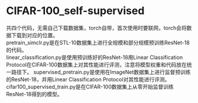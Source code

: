# CIFAR-100_self-supervised
共四个代码，无需自己下载数据集，torch自带，首次使用时要联网，torch会将数据下载到对应的位置。  
pretrain_simclr.py是在STL-10数据集上进行全规模和部分规模预训练ResNet-18的代码。  
linear_classification.py是使用预训练好的ResNet-18用Linear Classification Protocol在CIFAR-100数据集上对其性能进行评测，注意将模型权重和代码放在统一路径下。
supervised_pretrain.py是使用在ImageNet数据集上进行监督预训练的ResNet-18，并用Linear Classification Protocol对其性能进行评测。  
cifar100_supervised_train.py是在CIFAR-100数据集上从零开始监督训练ResNet-18得到的模型。
